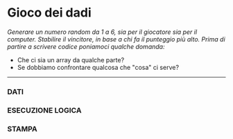 # Gioco dei dadi
_Generare un numero random da 1 a 6, sia per il giocatore sia per il computer.
Stabilire il vincitore, in base a chi fa il punteggio più alto.
Prima di partire a scrivere codice poniamoci qualche domanda:_

- Che ci sia un array da qualche parte?
- Se dobbiamo confrontare qualcosa che "cosa" ci serve?

---

### DATI

### ESECUZIONE LOGICA

### STAMPA